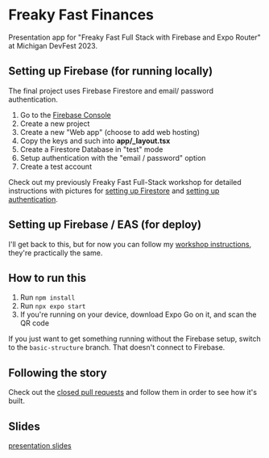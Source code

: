 # Freaky Fast Finances
Presentation app for "Freaky Fast Full Stack with Firebase and Expo Router" at Michigan DevFest 2023.

## Setting up Firebase (for running locally)
The final project uses Firebase Firestore and email/ password authentication.
1. Go to the [Firebase Console](https://console.firebase.google.com)
2. Create a new project
3. Create a new "Web app" (choose to add web hosting)
4. Copy the keys and such into **app/_layout.tsx**
5. Create a Firestore Database in "test" mode
6. Setup authentication with the "email / password" option
7. Create a test account

Check out my previously Freaky Fast Full-Stack workshop for detailed instructions with pictures for [setting up Firestore](https://github.com/keith-kurak/ferni-chat-2023/blob/main/exercises/03-read-write-firebase.md) and [setting up authentication](https://github.com/keith-kurak/ferni-chat-2023/blob/main/exercises/04-firebase-auth.md).

## Setting up Firebase / EAS (for deploy)
I'll get back to this, but for now you can follow my [workshop instructions](https://github.com/keith-kurak/ferni-chat-2023/blob/main/exercises/coda-deploy.md), they're practically the same. 

## How to run this
1. Run `npm install`
2. Run `npx expo start`
3. If you're running on your device, download Expo Go on it, and scan the QR code

If you just want to get something running without the Firebase setup, switch to the `basic-structure` branch. That doesn't connect to Firebase.

## Following the story
Check out the [closed pull requests](https://github.com/keith-kurak/freaky-fast-finances/pulls?q=is%3Apr+is%3Aclosed) and follow them in order to see how it's built.

## Slides
[presentation slides](https://docs.google.com/presentation/d/1vX8D2UF9OplqfrBoWoSSjZLMEnB9gMms_hJwExuTp5o/edit?usp=sharing)


